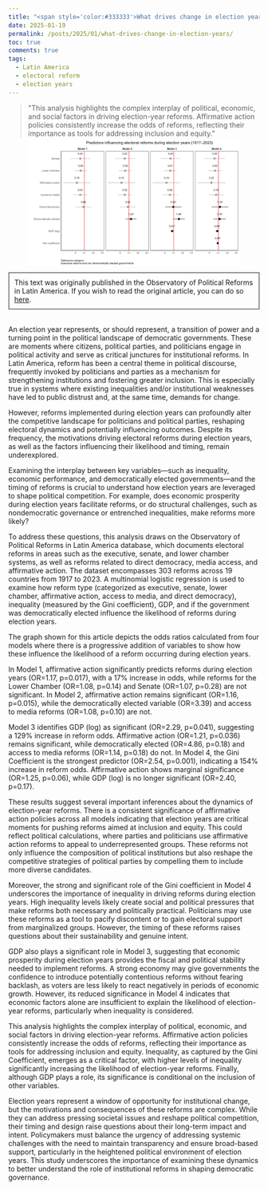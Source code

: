 ```yaml
---
title: "<span style='color:#333333'>What drives change in election years?</span>"
date: 2025-01-19
permalink: /posts/2025/01/what-drives-change-in-election-years/
toc: true
comments: true
tags:
  - Latin America
  - electoral reform
  - election years
---
```

> "This analysis highlights the complex interplay of political, economic, and social factors in driving election-year reforms. Affirmative action policies consistently increase the odds of reforms, reflecting their importance as tools for addressing inclusion and equity."

<div style="text-align: center;">
  <figure style="display: inline-block; text-align: center; margin-top: -10px;">
    <img src="/images/model_change.png" style="display: block;">
  </figure>
</div>
<div style="border: 2px solid grey; padding: 10px; margin-top: -5px; margin-bottom: 0px;">
This text was originally published in the Observatory of Political Reforms in Latin America. If you wish to read the original article, you can do so <a href="https://observatorioreformas.substack.com/p/544135b1-7299-43a2-a147-a50c48cfa7cf">here</a>.
</div>
<br>

An election year represents, or should represent, a transition of power and a turning point in the political landscape of democratic governments. These are moments where citizens, political parties, and politicians engage in political activity and serve as critical junctures for institutional reforms. In Latin America, reform has been a central theme in political discourse, frequently invoked by politicians and parties as a mechanism for strengthening institutions and fostering greater inclusion. This is especially true in systems where existing inequalities and/or institutional weaknesses have led to public distrust and, at the same time, demands for change.

However, reforms implemented during election years can profoundly alter the competitive landscape for politicians and political parties, reshaping electoral dynamics and potentially influencing outcomes. Despite its frequency, the motivations driving electoral reforms during election years, as well as the factors influencing their likelihood and timing, remain underexplored.

Examining the interplay between key variables—such as inequality, economic performance, and democratically elected governments—and the timing of reforms is crucial to understand how election years are leveraged to shape political competition. For example, does economic prosperity during election years facilitate reforms, or do structural challenges, such as nondemocratic governance or entrenched inequalities, make reforms more likely?

To address these questions, this analysis draws on the Observatory of Political Reforms in Latin America database, which documents electoral reforms in areas such as the executive, senate, and lower chamber systems, as well as reforms related to direct democracy, media access, and affirmative action. The dataset encompasses 303 reforms across 19 countries from 1917 to 2023. A multinomial logistic regression is used to examine how reform type (categorized as executive, senate, lower chamber, affirmative action, access to media, and direct democracy), inequality (measured by the Gini coefficient), GDP, and if the government was democratically elected influence the likelihood of reforms during election years.

The graph shown for this article depicts the odds ratios calculated from four models where there is a progressive addition of variables to show how these influence the likelihood of a reform occurring during election years.

In Model 1, affirmative action significantly predicts reforms during election years (OR=1.17, p=0.017), with a 17% increase in odds, while reforms for the Lower Chamber (OR=1.08, p=0.14) and Senate (OR=1.07, p=0.28) are not significant. In Model 2, affirmative action remains significant (OR=1.16, p=0.015), while the democratically elected variable (OR=3.39) and access to media reforms (OR=1.08, p=0.10) are not.

Model 3 identifies GDP (log) as significant (OR=2.29, p=0.041), suggesting a 129% increase in reform odds. Affirmative action (OR=1.21, p=0.036) remains significant, while democratically elected (OR=4.86, p=0.18) and access to media reforms (OR=1.14, p=0.18) do not. In Model 4, the Gini Coefficient is the strongest predictor (OR=2.54, p=0.001), indicating a 154% increase in reform odds. Affirmative action shows marginal significance (OR=1.25, p=0.06), while GDP (log) is no longer significant (OR=2.40, p=0.17).

These results suggest several important inferences about the dynamics of election-year reforms. There is a consistent significance of affirmative action policies across all models indicating that election years are critical moments for pushing reforms aimed at inclusion and equity. This could reflect political calculations, where parties and politicians use affirmative action reforms to appeal to underrepresented groups. These reforms not only influence the composition of political institutions but also reshape the competitive strategies of political parties by compelling them to include more diverse candidates.

Moreover, the strong and significant role of the Gini coefficient in Model 4 underscores the importance of inequality in driving reforms during election years. High inequality levels likely create social and political pressures that make reforms both necessary and politically practical. Politicians may use these reforms as a tool to pacify discontent or to gain electoral support from marginalized groups. However, the timing of these reforms raises questions about their sustainability and genuine intent.

GDP also plays a significant role in Model 3, suggesting that economic prosperity during election years provides the fiscal and political stability needed to implement reforms. A strong economy may give governments the confidence to introduce potentially contentious reforms without fearing backlash, as voters are less likely to react negatively in periods of economic growth. However, its reduced significance in Model 4 indicates that economic factors alone are insufficient to explain the likelihood of election-year reforms, particularly when inequality is considered.

This analysis highlights the complex interplay of political, economic, and social factors in driving election-year reforms. Affirmative action policies consistently increase the odds of reforms, reflecting their importance as tools for addressing inclusion and equity. Inequality, as captured by the Gini Coefficient, emerges as a critical factor, with higher levels of inequality significantly increasing the likelihood of election-year reforms. Finally, although GDP plays a role, its significance is conditional on the inclusion of other variables.

Election years represent a window of opportunity for institutional change, but the motivations and consequences of these reforms are complex. While they can address pressing societal issues and reshape political competition, their timing and design raise questions about their long-term impact and intent. Policymakers must balance the urgency of addressing systemic challenges with the need to maintain transparency and ensure broad-based support, particularly in the heightened political environment of election years. This study underscores the importance of examining these dynamics to better understand the role of institutional reforms in shaping democratic governance.